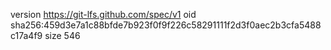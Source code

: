 version https://git-lfs.github.com/spec/v1
oid sha256:459d3e7a1c88bfde7b923f0f9f226c58291111f2d3f0aec2b3cfa5488c17a4f9
size 546
